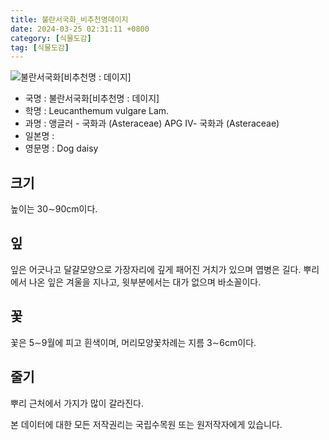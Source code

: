 ```yaml
---
title: 불란서국화_비추천명데이지
date: 2024-03-25 02:31:11 +0800
category: [식물도감]
tag: [식물도감]
---
```




![불란서국화[비추천명 : 데이지]](/fileUpload/plants/basic/Asteraceae/Leucanthemum/P000005670/P000005670_202205_1_th2.jpg)
- 국명 : 불란서국화[비추천명 : 데이지]
- 학명 : Leucanthemum vulgare Lam.
- 과명 : 앵글러 - 국화과 (Asteraceae) APG Ⅳ- 국화과 (Asteraceae)
- 일본명 : 
- 영문명 : Dog daisy


## 크기
높이는 30∼90cm이다.
## 잎
잎은 어긋나고 달걀모양으로 가장자리에 깊게 패어진 거치가 있으며 엽병은 길다. 뿌리에서 나온 잎은 겨울을 지나고, 윗부분에서는 대가 없으며 바소꼴이다. 
## 꽃
꽃은 5∼9월에 피고 흰색이며, 머리모양꽃차례는 지름 3∼6cm이다.
## 줄기
뿌리 근처에서 가지가 많이 갈라진다.






본 데이터에 대한 모든 저작권리는 국립수목원 또는 원저작자에게 있습니다.
